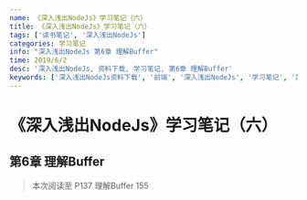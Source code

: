 ```yaml
---
name: 《深入浅出NodeJs》学习笔记（六）
title: 《深入浅出NodeJs》学习笔记（六）
tags: ['读书笔记', '深入浅出NodeJs']
categories: 学习笔记
info: "深入浅出NodeJs 第6章 理解Buffer"
time: 2019/6/2
desc: '深入浅出NodeJs, 资料下载, 学习笔记, 第6章 理解Buffer'
keywords: ['深入浅出NodeJs资料下载', '前端', '深入浅出NodeJs', '学习笔记', '第6章 理解Buffer']
---
```


# 《深入浅出NodeJs》学习笔记（六）

## 第6章 理解Buffer

> 本次阅读至 P137 理解Buffer 155